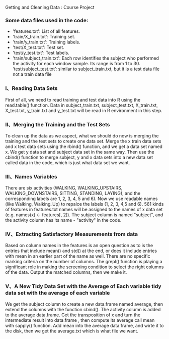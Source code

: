 Getting and Cleaning Data : Course Project

### Some data files used in the code:
* 'features.txt': List of all features.
* 'train/X_train.txt': Training set.
* 'train/y_train.txt': Training labels.
* 'test/X_test.txt': Test set.
* 'test/y_test.txt': Test labels.
* 'train/subject_train.txt': Each row identifies the subject who performed the activity for each window sample. Its range is from 1 to 30.
‘test/subject_test.txt’: similar to subject_train.txt, but it is a test data file not a train data file

### I、Reading Data Sets
  First of all, we need to read training and test data into R using the read.table() function. Data in subject_train.txt, subject_test.txt, X_train.txt, X_test.txt, y_train.txt and y_test.txt will be read in R environment in this step.

### II、Merging the Training and the Test Sets
  To clean up the data as we aspect, what we should do now is merging the training and the test sets to create one data set. Merge the x train data sets and x test data sets using the rbind() function, and we get a data set named x. We get y data set and subject data set in the same way. Then use the cbind() function to merge subject, y and x data sets into a new data set called data in the code, which is just what data set we want. 

### III、Names Variables
  There are six activities (WALKING, WALKING_UPSTAIRS, WALKING_DOWNSTAIRS, SITTING, STANDING, LAYING), and the corresponding labels are 1, 2, 3, 4, 5 and 6). Now we use readable names (like Walking, Walking_Up) to repalce the labels (1, 2, 3, 4,5 and 6).
  561 kinds of features in features.txt names will be assigned to the names of x data set (e.g. names(x) <- features[, 2]).
  The subject column is named "subject", and the activity column has its name - "activity" in the code.

### IV、Extracting Satisfactory Measurements from data
  Based on column names in the features is an open question as to is the entries that include mean() and std() at the end, or does it include entries with mean in an earlier part of the name as well. There are no specific marking criteria on the number of columns.
The grepl() function is playing a significant role in making the screening condition to select the right columns of the data. Output the matched columns, then we make it.

### V、A New Tidy Data Set with the Average of Each variable tidy data set with the average of each variable
  We get the subject column to create a new data.frame named average, then extend the columns with the function cbind(). The activity column is added to the average data.frame. 
  Get the transposition of x and turn the intermediate result into data.frame , then compute its average call mean with sapply() function. Add mean into the average data.frame, and wirte it to the disk, then we get the average.txt which is what file we want.
